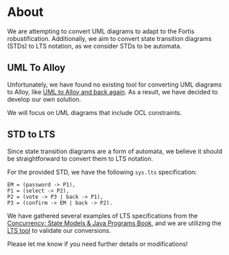 # About

We are attempting to convert UML diagrams to adapt to the Fortis robustification. Additionally, we aim to convert state transition diagrams (STDs) to LTS notation, as we consider STDs to be automata.

## UML To Alloy

Unfortunately, we have found no existing tool for converting UML diagrams to Alloy, like [UML to Alloy and back again](https://link.springer.com/chapter/10.1007/978-3-642-12261-3_16). As a result, we have decided to develop our own solution.

[](misc/uml-to-alloy.png)

We will focus on UML diagrams that include OCL constraints.

## STD to LTS

Since state transition diagrams are a form of automata, we believe it should be straightforward to convert them to LTS notation.

[](misc/voting-std.png)

For the provided STD, we have the following `sys.lts` specification:

```LTS
EM = (password -> P1),
P1 = (select -> P2),
P2 = (vote -> P3 | back -> P1),
P3 = (confirm -> EM | back -> P2).
```

We have gathered several examples of LTS specifications from the [Concurrency: State Models & Java Programs Book](https://www.doc.ic.ac.uk/ltsa/samples/), and we are utilizing the [LTS tool](https://github.com/yylonly/LTSA) to validate our conversions.

Please let me know if you need further details or modifications!
